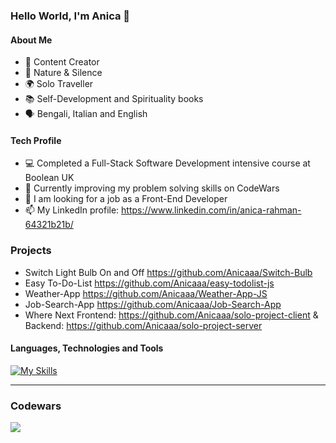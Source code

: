 ### Hello World, I'm Anica 👋

#### About Me
- 🎥 Content Creator
- 🌱 Nature & Silence
- 🌍 Solo Traveller
- 📚 Self-Development and Spirituality books
- 🗣 Bengali, Italian and English

#### Tech Profile
- 💻 Completed a Full-Stack Software Development intensive course at Boolean UK
- 👯 Currently improving my problem solving skills on CodeWars
- 🤔 I am looking for a job as a Front-End Developer
- 📫 My LinkedIn profile: https://www.linkedin.com/in/anica-rahman-64321b21b/

### Projects
- Switch Light Bulb On and Off https://github.com/Anicaaa/Switch-Bulb
- Easy To-Do-List https://github.com/Anicaaa/easy-todolist-js
- Weather-App https://github.com/Anicaaa/Weather-App-JS
- Job-Search-App https://github.com/Anicaaa/Job-Search-App
- Where Next Frontend: https://github.com/Anicaaa/solo-project-client & Backend: https://github.com/Anicaaa/solo-project-server

#### Languages, Technologies and Tools
[![My Skills](https://skills.thijs.gg/icons?i=html,css,js,nodejs,react,postgres,prisma,git)](https://skills.thijs.gg) 
<hr>

### Codewars

<img align="center" src="https://www.codewars.com/users/Anica/badges/large" />
